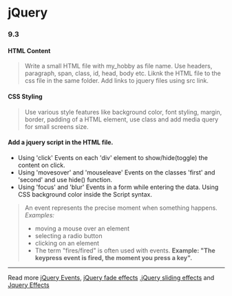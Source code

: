 # jQuery 

### 9.3 

#### HTML Content
> Write a small HTML file with my_hobby as file name. Use headers, paragraph, span, class, id, head, body etc. Liknk the HTML file to the css file in the same folder. Add links to jquery files using src link.

#### CSS Styling
> Use various style features like background color, font styling, margin, border, padding of a HTML element, use class and add media query for small screens size.

#### Add a jquery script in the HTML file.
* Using 'click' Events on each 'div' element to show/hide(toggle) the content on click. 
* Using 'movesover' and 'mouseleave' Events on the classes 'first' and 'second' and use hide() function.
* Using 'focus' and 'blur' Events in a form while entering the data. Using CSS background color inside the Script syntax.


>An event represents the precise moment when something happens.
*Examples:*
> - moving a mouse over an element
> - selecting a radio button
> - clicking on an element
> - The term "fires/fired" is often used with events. 
**Example: "The keypress event is fired, the moment you press a key".**
-----
Read more 
[jQuery Events](https://www.w3schools.com/jquery/jquery_events.asp), [jQuery fade effects](https://www.w3schools.com/jquery/jquery_fade.asp) ,[jQuery sliding effects](https://www.w3schools.com/jquery/jquery_slide.asp) and [Jquery Effects](https://www.w3schools.com/jquery/jquery_hide_show.asp) 

